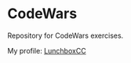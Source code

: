 # CodeWars
Repository for CodeWars exercises.

My profile: [LunchboxCC](https://www.codewars.com/users/LunchboxCC)